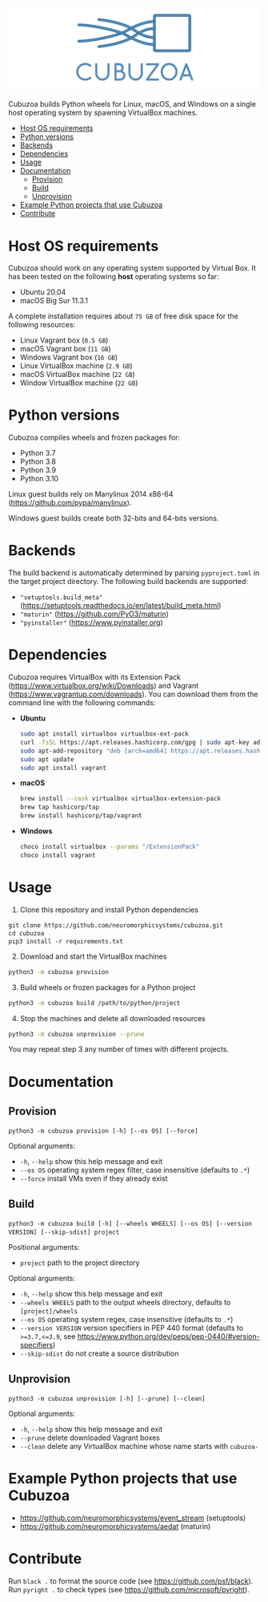 ![banner](banner.png)

Cubuzoa builds Python wheels for Linux, macOS, and Windows on a single host operating system by spawning VirtualBox machines.

- [Host OS requirements](#host-os-requirements)
- [Python versions](#python-versions)
- [Backends](#backends)
- [Dependencies](#dependencies)
- [Usage](#usage)
- [Documentation](#documentation)
    - [Provision](#provision)
    - [Build](#build)
    - [Unprovision](#unprovision)
- [Example Python projects that use Cubuzoa](#example-python-projects-that-use-cubuzoa)
- [Contribute](#contribute)

# Host OS requirements

Cubuzoa should work on any operating system supported by Virtual Box. It has been tested on the following **host** operating systems so far:

-   Ubuntu 20.04
-   macOS Big Sur 11.3.1

A complete installation requires about `75 GB` of free disk space for the following resources:

-   Linux Vagrant box (`0.5 GB`)
-   macOS Vagrant box (`11 GB`)
-   Windows Vagrant box (`16 GB`)
-   Linux VirtualBox machine (`2.9 GB`)
-   macOS VirtualBox machine (`22 GB`)
-   Window VirtualBox machine (`22 GB`)

# Python versions

Cubuzoa compiles wheels and frozen packages for:

-   Python 3.7
-   Python 3.8
-   Python 3.9
-   Python 3.10

Linux guest builds rely on Manylinux 2014 x86-64 (https://github.com/pypa/manylinux).

Windows guest builds create both 32-bits and 64-bits versions.

# Backends

The build backend is automatically determined by parsing `pyproject.toml` in the target project directory. The following build backends are supported:

-   `"setuptools.build_meta"` (https://setuptools.readthedocs.io/en/latest/build_meta.html)
-   `"maturin"` (https://github.com/PyO3/maturin)
-   `"pyinstaller"` (https://www.pyinstaller.org)

# Dependencies

Cubuzoa requires VirtualBox with its Extension Pack (https://www.virtualbox.org/wiki/Downloads) and Vagrant (https://www.vagrantup.com/downloads). You can download them from the command line with the following commands:

-   **Ubuntu**
    ```sh
    sudo apt install virtualbox virtualbox-ext-pack
    curl -fsSL https://apt.releases.hashicorp.com/gpg | sudo apt-key add -
    sudo apt-add-repository "deb [arch=amd64] https://apt.releases.hashicorp.com $(lsb_release -cs) main"
    sudo apt update
    sudo apt install vagrant
    ```
-   **macOS**
    ```sh
    brew install --cask virtualbox virtualbox-extension-pack
    brew tap hashicorp/tap
    brew install hashicorp/tap/vagrant
    ```
-   **Windows**
    ```sh
    choco install virtualbox --params "/ExtensionPack"
    choco install vagrant
    ```

# Usage

1. Clone this repository and install Python dependencies

```
git clone https://github.com/neuromorphicsystems/cubuzoa.git
cd cubuzoa
pip3 install -r requirements.txt
```

2. Download and start the VirtualBox machines

```sh
python3 -m cubuzoa provision
```

3. Build wheels or frozen packages for a Python project

```sh
python3 -m cubuzoa build /path/to/python/project
```

4. Stop the machines and delete all downloaded resources

```sh
python3 -m cubuzoa unprovision --prune
```

You may repeat step 3 any number of times with different projects.

# Documentation

## Provision

`python3 -m cubuzoa provision [-h] [--os OS] [--force]`

Optional arguments:

-   `-h`, `--help` show this help message and exit
-   `--os OS` operating system regex filter, case insensitive (defaults to `.*`)
-   `--force` install VMs even if they already exist

## Build

`python3 -m cubuzoa build [-h] [--wheels WHEELS] [--os OS] [--version VERSION] [--skip-sdist] project`

Positional arguments:

-   `project` path to the project directory

Optional arguments:

-   `-h`, `--help` show this help message and exit
-   `--wheels WHEELS` path to the output wheels directory, defaults to `[project]/wheels`
-   `--os OS` operating system regex, case insensitive (defaults to `.*`)
-   `--version VERSION` version specifiers in PEP 440 format (defaults to `>=3.7,<=3.9`, see https://www.python.org/dev/peps/pep-0440/#version-specifiers)
-   `--skip-sdist` do not create a source distribution

## Unprovision

`python3 -m cubuzoa unprovision [-h] [--prune] [--clean]`

Optional arguments:

-   `-h`, `--help` show this help message and exit
-   `--prune` delete downloaded Vagrant boxes
-   `--clean` delete any VirtualBox machine whose name starts with `cubuzoa-`

# Example Python projects that use Cubuzoa

-   https://github.com/neuromorphicsystems/event_stream (setuptools)
-   https://github.com/neuromorphicsystems/aedat (maturin)

# Contribute

Run `black .` to format the source code (see https://github.com/psf/black).
Run `pyright .` to check types (see https://github.com/microsoft/pyright).
